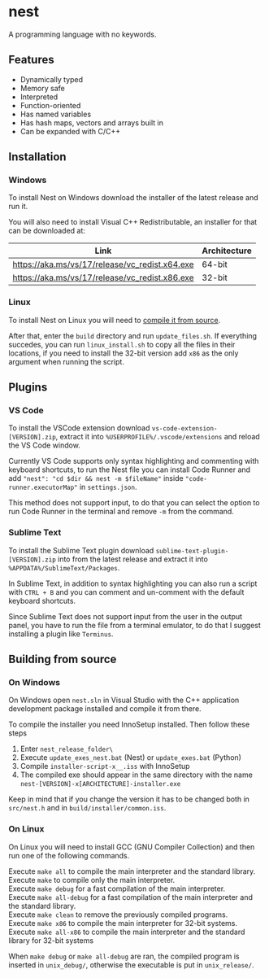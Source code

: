 # nest

A programming language with no keywords.

## Features

- Dynamically typed
- Memory safe
- Interpreted
- Function-oriented
- Has named variables
- Has hash maps, vectors and arrays built in
- Can be expanded with C/C++

## Installation

### Windows

To install Nest on Windows download the installer of the latest release and run
it.

You will also need to install Visual C++ Redistributable, an installer for that
can be downloaded at:

| Link                                             | Architecture       |
| ------------------------------------------------ | ------------------ |
| <https://aka.ms/vs/17/release/vc_redist.x64.exe> | 64-bit             |
| <https://aka.ms/vs/17/release/vc_redist.x86.exe> | 32-bit             |

### Linux

To install Nest on Linux you will need to [compile it from source](#on-linux).

After that, enter the `build` directory and run `update_files.sh`. If everything
succedes, you can run `linux_install.sh` to copy all the files in their locations,
if you need to install the 32-bit version add `x86` as the only argument when
running the script.

## Plugins

### VS Code

To install the VSCode extension download `vs-code-extension-[VERSION].zip`,
extract it into `%USERPROFILE%/.vscode/extensions` and reload the VS Code window.

Currently VS Code supports only syntax highlighting and commenting with keyboard
shortcuts, to run the Nest file you can install Code Runner and add
`"nest": "cd $dir && nest -m $fileName"` inside `"code-runner.executorMap"` in
`settings.json`.

This method does not support input, to do that you can select the option to run
Code Runner in the terminal and remove `-m` from the command.

### Sublime Text

To install the Sublime Text plugin download `sublime-text-plugin-[VERSION].zip`
into from the latest release and extract it into `%APPDATA%/SublimeText/Packages`.

In Sublime Text, in addition to syntax highlighting you can also run a script
with `CTRL + B` and you can comment and un-comment with the default keyboard
shortcuts.

Since Sublime Text does not support input from the user in the output panel,
you have to run the file from a terminal emulator, to do that I suggest
installing a plugin like `Terminus`.

## Building from source

### On Windows

On Windows open `nest.sln` in Visual Studio with the C++ application development
package installed and compile it from there.

To compile the installer you need InnoSetup installed. Then follow these steps

1. Enter `nest_release_folder\`
2. Execute `update_exes_nest.bat` (Nest) or `update_exes.bat` (Python)
3. Compile `installer-script-x__.iss` with InnoSetup
4. The compiled exe should appear in the same directory with the name
   `nest-[VERSION]-x[ARCHITECTURE]-installer.exe`

Keep in mind that if you change the version it has to be changed both in
`src/nest.h` and in `build/installer/common.iss`.

### On Linux

On Linux you will need to install GCC (GNU Compiler Collection) and then run one
of the following commands.

Execute `make all` to compile the main interpreter and the standard library.  
Execute `make` to compile only the main interpreter.  
Execute `make debug` for a fast compilation of the main interpreter.  
Execute `make all-debug` for a fast compilation of the main interpreter and the
standard library.  
Execute `make clean` to remove the previously compiled programs.  
Execute `make x86` to compile the main interpreter for 32-bit systems.  
Execute `make all-x86` to compile the main interpreter and the standard library
for 32-bit systems

When `make debug` or `make all-debug` are ran, the compiled program is inserted
in `unix_debug/`, otherwise the executable is put in `unix_release/`.
